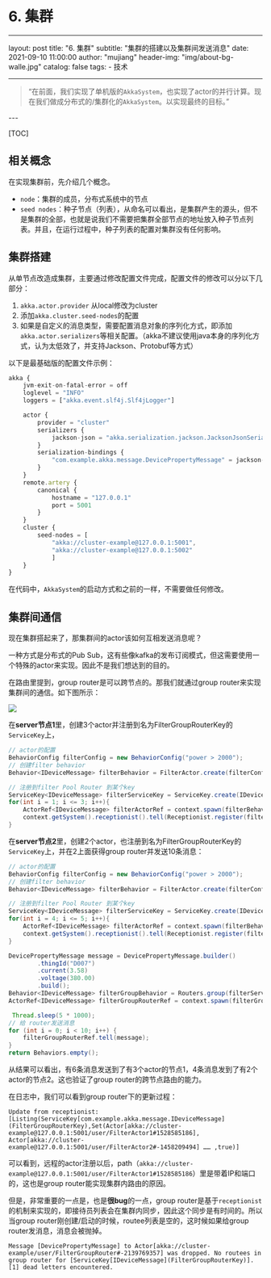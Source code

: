 # 6. 集群 

--- 
layout:     post
title:      "6. 集群"
subtitle:   "集群的搭建以及集群间发送消息"
date:       2021-09-10 11:00:00
author:     "mujiang"
header-img: "img/about-bg-walle.jpg"
catalog: false
tags:
     - 技术
   
---

> “在前面，我们实现了单机版的`AkkaSystem`，也实现了actor的并行计算。现在我们做成分布式的/集群化的`AkkaSystem`。以实现最终的目标。”

<p id = "build"></p>
---

[TOC]

## 相关概念

在实现集群前，先介绍几个概念。


* `node`：集群的成员，分布式系统中的节点
* `seed nodes`：种子节点（列表），从命名可以看出，是集群产生的源头，但不是集群的全部，也就是说我们不需要把集群全部节点的地址放入种子节点列表。并且，在运行过程中，种子列表的配置对集群没有任何影响。


## 集群搭建

从单节点改造成集群，主要通过修改配置文件完成，配置文件的修改可以分以下几部分：

1. `akka.actor.provider` 从local修改为cluster
2. 添加`akka.cluster.seed-nodes`的配置
3. 如果是自定义的消息类型，需要配置消息对象的序列化方式，即添加`akka.actor.serializers`等相关配置。（akka不建议使用java本身的序列化方式，认为太低效了，并支持Jackson、Protobuf等方式）

以下是最基础版的配置文件示例：


```js
akka {
    jvm-exit-on-fatal-error = off
    loglevel = "INFO"
    loggers = ["akka.event.slf4j.Slf4jLogger"]

    actor {
        provider = "cluster"
        serializers {
            jackson-json = "akka.serialization.jackson.JacksonJsonSerializer"
        }
        serialization-bindings {
            "com.example.akka.message.DevicePropertyMessage" = jackson-json
        }
    }
    remote.artery {
        canonical {
            hostname = "127.0.0.1"
            port = 5001
        }
    }
    cluster {
        seed-nodes = [
            "akka://cluster-example@127.0.0.1:5001",
            "akka://cluster-example@127.0.0.1:5002"
            ]
    }
}
```


在代码中，`AkkaSystem`的启动方式和之前的一样，不需要做任何修改。



## 集群间通信

现在集群搭起来了，那集群间的actor该如何互相发送消息呢？

一种方式是分布式的Pub Sub，这有些像kafka的发布订阅模式，但这需要使用一个特殊的actor来实现。因此不是我们想达到的目的。

在路由里提到，group router是可以跨节点的。那我们就通过group router来实现集群间的通信。如下图所示：

![](https://i.loli.net/2021/09/10/PYyEF4VNdutLMx9.jpg)



在**server节点1**里，创建3个actor并注册到名为FilterGroupRouterKey的`ServiceKey`上，

```java
// actor的配置
BehaviorConfig filterConfig = new BehaviorConfig("power > 2000");
// 创建filter behavior
Behavior<IDeviceMessage> filterBehavior = FilterActor.create(filterConfig, null);

// 注册到filter Pool Router 到某个key
ServiceKey<IDeviceMessage> filterServiceKey = ServiceKey.create(IDeviceMessage.class, "FilterGroupRouterKey");
for(int i = 1; i <= 3; i++){
    ActorRef<IDeviceMessage> filterActorRef = context.spawn(filterBehavior, "FilterActor" + i);
    context.getSystem().receptionist().tell(Receptionist.register(filterServiceKey, filterActorRef.narrow()));
}
```

在**server节点2**里，创建2个actor，也注册到名为FilterGroupRouterKey的`ServiceKey`上，并在2上面获得group router并发送10条消息：


```java
// actor的配置
BehaviorConfig filterConfig = new BehaviorConfig("power > 2000");
// 创建filter behavior
Behavior<IDeviceMessage> filterBehavior = FilterActor.create(filterConfig, null);

// 注册到filter Pool Router 到某个key
ServiceKey<IDeviceMessage> filterServiceKey = ServiceKey.create(IDeviceMessage.class, "FilterGroupRouterKey");
for(int i = 4; i <= 5; i++){
    ActorRef<IDeviceMessage> filterActorRef = context.spawn(filterBehavior, "FilterActor" + i);
    context.getSystem().receptionist().tell(Receptionist.register(filterServiceKey, filterActorRef.narrow()));
}

DevicePropertyMessage message = DevicePropertyMessage.builder()
        .thingId("D007")
        .current(3.58)
        .voltage(380.00)
        .build();
Behavior<IDeviceMessage> filterGroupBehavior = Routers.group(filterServiceKey).withRoundRobinRouting();
ActorRef<IDeviceMessage> filterGroupRouterRef = context.spawn(filterGroupBehavior, "FilterGroupRouter");

 Thread.sleep(5 * 1000);
// 给 router发送消息
for (int i = 0; i < 10; i++) {
    filterGroupRouterRef.tell(message);
}
return Behaviors.empty();
```

从结果可以看出，有6条消息发送到了有3个actor的节点1，4条消息发到了有2个actor的节点2。这也验证了group router的跨节点路由的能力。

在日志中，我们可以看到group router下的更新过程：


```log
Update from receptionist: [Listing(ServiceKey[com.example.akka.message.IDeviceMessage](FilterGroupRouterKey),Set(Actor[akka://cluster-example@127.0.0.1:5001/user/FilterActor1#1528585186], Actor[akka://cluster-example@127.0.0.1:5001/user/FilterActor2#-1458209494] …… ,true)]
```

可以看到，远程的actor注册以后，path（`akka://cluster-example@127.0.0.1:5001/user/FilterActor1#1528585186`）里是带着IP和端口的，这也是group router能实现集群内路由的原因。

但是，非常重要的一点是，也是**很bug**的一点，group router是基于`receptionist`的机制来实现的，即接待员列表会在集群内同步，因此这个同步是有时间的。所以当group router刚创建/启动的时候，routee列表是空的，这时候如果给group router发消息，消息会被抛掉。

```log
Message [DevicePropertyMessage] to Actor[akka://cluster-example/user/FilterGroupRouter#-2139769357] was dropped. No routees in group router for [ServiceKey[IDeviceMessage](FilterGroupRouterKey)]. [1] dead letters encountered.
```


